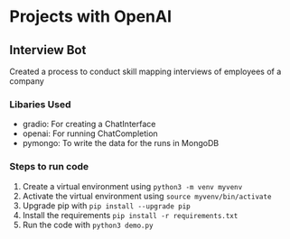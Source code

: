 # Projects with OpenAI

## Interview Bot
Created a process to conduct skill mapping interviews of employees of a company

### Libaries Used
- gradio: For creating a ChatInterface
- openai: For running ChatCompletion
- pymongo: To write the data for the runs in MongoDB

### Steps to run code
1. Create a virtual environment using ```python3 -m venv myvenv```
2. Activate the virtual environment using ```source myvenv/bin/activate```
3. Upgrade pip with ```pip install --upgrade pip```
4. Install the requirements ```pip install -r requirements.txt```
5. Run the code with ```python3 demo.py```
